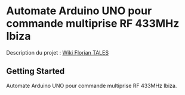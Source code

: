 # Automate Arduino UNO pour commande multiprise RF 433MHz Ibiza

Description du projet : [Wiki Florian TALES](http://doku.floriantales.fr/doku.php?id=electronique:micro_controleurs:atmega328:light_chaser)

## Getting Started

Automate Arduino UNO pour commande multiprise RF 433MHz Ibiza.
